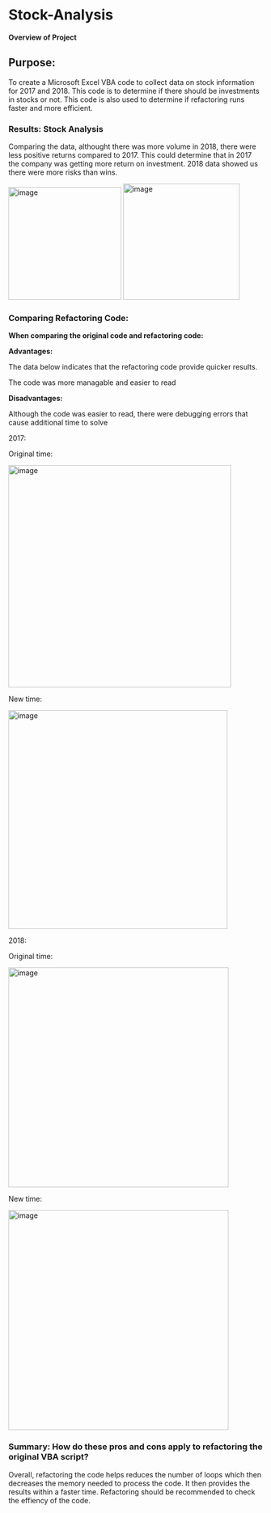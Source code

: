 # Stock-Analysis
<strong>Overview of Project</strong>

## <strong>Purpose:</strong>

To create a Microsoft Excel VBA code to collect data on stock information for 2017 and 2018. This code is to determine if there should be investments in stocks or not. This code is also used to determine if refactoring runs faster and more efficient.

### <strong>Results: Stock Analysis</strong>
 
  Comparing the data, althought there was more volume in 2018, there were less positive returns compared to 2017. This could determine that in 2017 the company was getting more return on investment. 2018 data showed us there were more risks than wins.
  
  
<img width="223" alt="image" src="https://user-images.githubusercontent.com/107009016/175347938-f2cd903b-cb18-4f60-9e81-903a9e7972ec.png">
<img width="230" alt="image" src="https://user-images.githubusercontent.com/107009016/175352180-1b48f046-e46e-4ed2-b853-136de63793ad.png">


### <strong>Comparing Refactoring Code:</strong>

<strong>When comparing the original code and refactoring code:</strong>

<strong>Advantages:</strong>

The data below indicates that the refactoring code provide quicker results. 

The code was more managable and easier to read

<strong>Disadvantages:</strong>

Although the code was easier to read, there were debugging errors that cause additional time to solve


2017:

Original time:

<img width="440" alt="image" src="https://user-images.githubusercontent.com/107009016/175350128-908ddb03-4897-4cf6-a124-829be8449129.png">


New time:

<img width="433" alt="image" src="https://user-images.githubusercontent.com/107009016/175352030-3a51347f-f1b3-4a4e-a7aa-de18e9d47aa5.png">


2018:

Original time:

<img width="435" alt="image" src="https://user-images.githubusercontent.com/107009016/175352328-00944b3f-96de-45cf-b9fa-4b70b00bd5ad.png">


New time:

<img width="435" alt="image" src="https://user-images.githubusercontent.com/107009016/175352263-4085b255-a2c9-4ff9-812e-77aba89e05ef.png">

### Summary: How do these pros and cons apply to refactoring the original VBA script?

Overall, refactoring the code helps reduces the number of loops which then decreases the memory needed to process the code. It then provides the results within a faster time. Refactoring should be recommended to check the effiency of the code.
